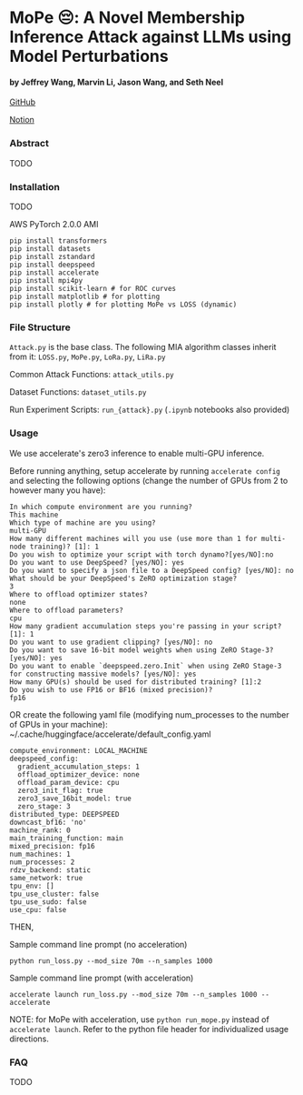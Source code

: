 # MoPe 😔: A Novel Membership Inference Attack against LLMs using Model Perturbations
#### by Jeffrey Wang, Marvin Li, Jason Wang, and Seth Neel

[GitHub](https://github.com/safr-ml-lab/llm-mi)

[Notion](https://boom-oval-dbd.notion.site/Project-Sheet-MIAs-Against-LLMs-664235d3958a40a7a43720ce6f6a90fb)

### Abstract

TODO

### Installation

TODO

AWS PyTorch 2.0.0 AMI
```
pip install transformers
pip install datasets
pip install zstandard
pip install deepspeed
pip install accelerate
pip install mpi4py
pip install scikit-learn # for ROC curves
pip install matplotlib # for plotting
pip install plotly # for plotting MoPe vs LOSS (dynamic)
```

### File Structure

`Attack.py` is the base class. The following MIA algorithm classes inherit from it: `LOSS.py`, `MoPe.py`, `LoRa.py`, `LiRa.py`

Common Attack Functions: `attack_utils.py`

Dataset Functions: `dataset_utils.py`

Run Experiment Scripts: `run_{attack}.py` (`.ipynb` notebooks also provided)

### Usage

We use accelerate's zero3 inference to enable multi-GPU inference.

Before running anything, setup accelerate by running `accelerate config` and selecting the following options (change the number of GPUs from 2 to however many you have):
```
In which compute environment are you running?
This machine                                                                                                                                                
Which type of machine are you using?                                                                                                                        
multi-GPU                                                                                                                                                   
How many different machines will you use (use more than 1 for multi-node training)? [1]: 1                                                                  
Do you wish to optimize your script with torch dynamo?[yes/NO]:no                                                                                           
Do you want to use DeepSpeed? [yes/NO]: yes                                                                                                                 
Do you want to specify a json file to a DeepSpeed config? [yes/NO]: no                                                                                      
What should be your DeepSpeed's ZeRO optimization stage?
3                                                                                                                                                           
Where to offload optimizer states?                                                                                                                          
none                                                                                                                                                        
Where to offload parameters?                                                                                                                                
cpu                                                                                                                                                         
How many gradient accumulation steps you're passing in your script? [1]: 1                                                                                  
Do you want to use gradient clipping? [yes/NO]: no                                                                                                          
Do you want to save 16-bit model weights when using ZeRO Stage-3? [yes/NO]: yes                                                                             
Do you want to enable `deepspeed.zero.Init` when using ZeRO Stage-3 for constructing massive models? [yes/NO]: yes
How many GPU(s) should be used for distributed training? [1]:2
Do you wish to use FP16 or BF16 (mixed precision)?
fp16                                 
```
OR create the following yaml file (modifying num_processes to the number of GPUs in your machine):
~/.cache/huggingface/accelerate/default_config.yaml
```
compute_environment: LOCAL_MACHINE
deepspeed_config:
  gradient_accumulation_steps: 1
  offload_optimizer_device: none
  offload_param_device: cpu
  zero3_init_flag: true
  zero3_save_16bit_model: true
  zero_stage: 3
distributed_type: DEEPSPEED
downcast_bf16: 'no'
machine_rank: 0
main_training_function: main
mixed_precision: fp16
num_machines: 1
num_processes: 2
rdzv_backend: static
same_network: true
tpu_env: []
tpu_use_cluster: false
tpu_use_sudo: false
use_cpu: false
```

THEN,

Sample command line prompt (no acceleration)
```
python run_loss.py --mod_size 70m --n_samples 1000
```
Sample command line prompt (with acceleration)
```
accelerate launch run_loss.py --mod_size 70m --n_samples 1000 --accelerate
```

NOTE: for MoPe with acceleration, use `python run_mope.py` instead of `accelerate launch`. Refer to the python file header for individualized usage directions.

### FAQ

TODO